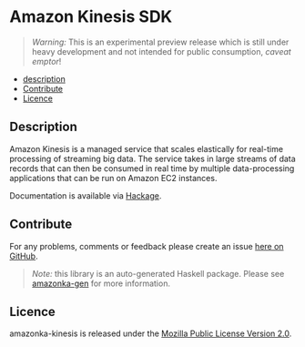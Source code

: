 # Amazon Kinesis SDK

> _Warning:_ This is an experimental preview release which is still under heavy development and not intended for public consumption, _caveat emptor_!

* [description](#description)
* [Contribute](#contribute)
* [Licence](#licence)

## Description

Amazon Kinesis is a managed service that scales elastically for real-time processing of streaming big data. The service takes in large streams of data records that can then be consumed in real time by multiple data-processing applications that can be run on Amazon EC2 instances.

Documentation is available via [Hackage](http://hackage.haskell.org/package/amazonka-kinesis).


## Contribute

For any problems, comments or feedback please create an issue [here on GitHub](github.com/brendanhay/amazonka/issues).

> _Note:_ this library is an auto-generated Haskell package. Please see [amazonka-gen](https://github.com/brendanhay/amazonka/tree/gen) for more information.


## Licence

amazonka-kinesis is released under the [Mozilla Public License Version 2.0](http://www.mozilla.org/MPL/).
